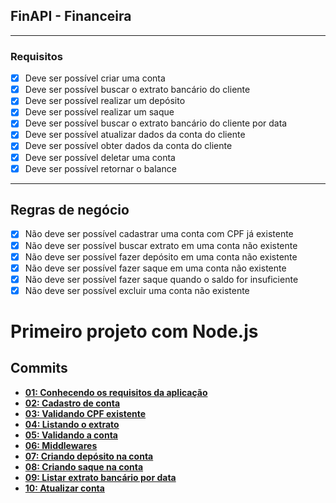 ## FinAPI - Financeira

---

### Requisitos

- [x] Deve ser possível criar uma conta
- [x] Deve ser possível buscar o extrato bancário do cliente
- [x] Deve ser possível realizar um depósito
- [x] Deve ser possível realizar um saque
- [x] Deve ser possível buscar o extrato bancário do cliente por data
- [x] Deve ser possível atualizar dados da conta do cliente
- [x] Deve ser possível obter dados da conta do cliente
- [x] Deve ser possível deletar uma conta
- [x] Deve ser possível retornar o balance

---

## Regras de negócio

- [x] Não deve ser possível cadastrar uma conta com CPF já existente
- [x] Não deve ser possível buscar extrato em uma conta não existente
- [x] Não deve ser possível fazer depósito em uma conta não existente
- [x] Não deve ser possível fazer saque em uma conta não existente
- [x] Não deve ser possível fazer saque quando o saldo for insuficiente
- [x] Não deve ser possível excluir uma conta não existente

# Primeiro projeto com Node.js

## Commits
- **[01: Conhecendo os requisitos da aplicação](https://github.com/vinifraga/ignite/commit/4751f5663ab0e1c052f03abcd3b8ff08edf15042)**
- **[02: Cadastro de conta](https://github.com/vinifraga/ignite/commit/1159c5299f704c39447c9955c9d27b2980cff9d8)**
- **[03: Validando CPF existente](https://github.com/vinifraga/ignite/commit/248cd77006ac777020cb1971e772b84b8158374c)**
- **[04: Listando o extrato](https://github.com/vinifraga/ignite/commit/40ba6a4a7cbd6c7a537488d17ffcddba798cbe1b)**
- **[05: Validando a conta](https://github.com/vinifraga/ignite/commit/64ef835b41da59638c8921b4cfd7a9dbb8ff217b)**
- **[06: Middlewares](https://github.com/vinifraga/ignite/commit/340003b52e59ffd54d39cfb01e3bd87bbaa45187)**
- **[07: Criando depósito na conta](https://github.com/vinifraga/ignite/commit/d823f388b6ddbea1b6d3cff1be3ed35bf90bc8df)**
- **[08: Criando saque na conta](https://github.com/vinifraga/ignite/commit/c442e13b59fa0bcdd534b6d2993a746535146ea5)**
- **[09: Listar extrato bancário por data](https://github.com/vinifraga/ignite/commit/5053da7ce7c7b73ec5d0a9d68ddf4251e98bad9c)**
- **[10: Atualizar conta](https://github.com/vinifraga/ignite/commit/4cb0bdf66d3756b9563934702e8a50ba333fe518)**